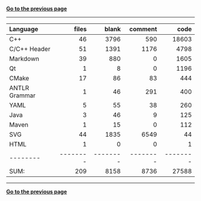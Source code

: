 [**Go to the previous page**](../../README.md)

----

Language|files|blank|comment|code
:-------|-------:|-------:|-------:|-------:
C++|46|3796|590|18603
C/C++ Header|51|1391|1176|4798
Markdown|39|880|0|1605
Qt|1|8|0|1196
CMake|17|86|83|444
ANTLR Grammar|1|46|291|400
YAML|5|55|38|260
Java|3|46|9|125
Maven|1|15|0|112
SVG|44|1835|6549|44
HTML|1|0|0|1
--------|--------|--------|--------|--------
SUM:|209|8158|8736|27588

----


[**Go to the previous page**](../../README.md)
